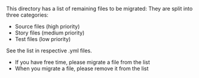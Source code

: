 This directory has a list of remaining files to be migrated:
They are split into three categories:

* Source files (high priority)
* Story files (medium priority)
* Test files (low priority)

See the list in respective .yml files.

* If you have free time, please migrate a file from the list
* When you migrate a file, please remove it from the list
